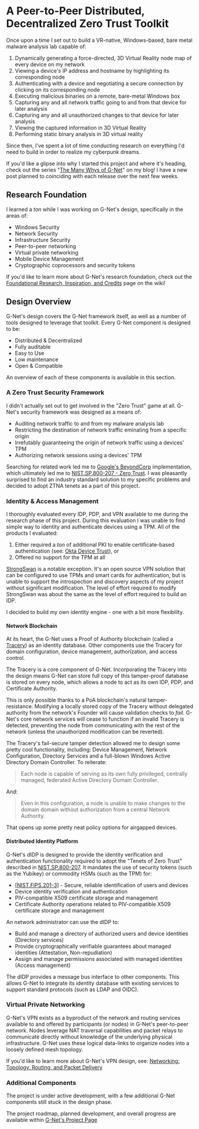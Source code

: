 # A Peer-to-Peer Distributed, Decentralized Zero Trust Toolkit

Once upon a time I set out to build a VR-native, Windows-based, bare metal malware analysis lab capable of:

1. Dynamically generating a force-directed, 3D Virtual Reality node map of every device on my network
2. Viewing a device's IP address and hostname by highlighting its corresponding node
3. Authenticating with a device and negotiating a secure connection by clicking on its corresponding node
4. Executing malicious binaries on a remote, bare-metal Windows box
5. Capturing any and all network traffic going to and from that device for later analysis
6. Capturing any and all unauthorized changes to that device for later analysis
7. Viewing the captured information in 3D Virtual Reality
8. Performing static binary analysis in 3D virtual reality

Since then, I've spent a lot of time conducting research on everything I'd need to build in order to realize my cyberpunk dreams.

If you'd like a glipse into why I started this project and where it's heading, check out the series "[The Many Whys of G-Net](https://www.gnzlabs.io/gnzlabs-blog/many-whys-g-net/)" on my blog! I have a new post planned to coinciding with each release over the next few weeks.

## Research Foundation

I learned a _ton_ while I was working on G-Net's design, specifically in the areas of:

* Windows Security
* Network Security
* Infrastructure Security
* Peer-to-peer networking
* Virtual private networking
* Mobile Device Management
* Cryptographic coprocessors and security tokens

If you'd like to learn more about G-Net's research foundation, check out the [Foundational Research, Inspiration, and Credits](https://github.com/jmg292/G-Net/wiki/Foundational-Research,-Inspiration,-and-Credits) page on the wiki!

## Design Overview

G-Net's design covers the G-Net framework itself, as well as a number of tools designed to leverage that toolkit. Every G-Net component is designed to be:

* Distributed & Decentralized
* Fully auditable
* Easy to Use
* Low maintenance
* Open & Compatible

An overview of each of these components is available in this section.

### A Zero Trust Security Framework

I didn't actually set out to get involved in the "Zero Trust" game at all. G-Net's security framework was designed as a means of:

* Auditing network traffic to and from my malware analysis lab
* Restricting the destination of network traffic eminating from a specific origin
* Irrefutably guaranteeing the origin of network traffic using a devices' TPM
* Authorizing network sessions using a devices' TPM

Searching for related work led me to [Google's BeyondCorp](https://storage.googleapis.com/pub-tools-public-publication-data/pdf/43231.pdf) implementation, which ultimately led me to [NIST.SP.800-207 - Zero Trust](https://nvlpubs.nist.gov/nistpubs/SpecialPublications/NIST.SP.800-207.pdf). I was pleasantly surprised to find an industry standard solution to my specific problems and decided to adopt ZTNA tenets as a part of this project.

### Identity & Access Management

I thoroughly evaluated every IDP, PDP, and VPN available to me during the research phase of this project. During this evaluation I was unable to find simple way to identity and authenticate devices using a TPM.  All of the products I evaluated:

1. Either required a _ton_ of additional PKI to enable certificate-based authentication (see: [Okta Device Trust](https://help.okta.com/en-us/Content/Topics/Mobile/Okta_Mobile_Device_Trust_Windows-desktop.htm)), or
2. Offered no support for the TPM at all

[StrongSwan](https://www.strongswan.org/) is a notable exception.  It's an open source VPN solution that can be configured to use TPMs and smart cards for authentication, but is unable to support the introspection and discovery aspects of my project without significant modification.  The level of effort required to modify StrongSwan was about the same as the level of effort required to build an IDP.

I decided to build my own identity engine - one with a bit more flexibility.

#### Network Blockchain

At its heart, the G-Net uses a Proof of Authority blockchain (called a [Tracery](https://github.com/jmg292/G-Net/wiki/Traceries:-The-Network-Configuration-Blockchain)) as an identity database.  Other components use the Tracery for domain configuration, device management, authorization, and access control.

The Tracery is a core component of G-Net.  Incorporating the Tracery into the design means G-Net can store full copy of this tamper-proof database is stored on every node, which allows a node to act as its own IDP, PDP, and Certificate Authority.

This is only possible thanks to a PoA blockchain's natural tamper-resistance. Modifying a locally stored copy of the Tracery without delegated authority from the network's Founder will cause validation checks to _fail_. G-Net's core network services will cease to function if an invalid Tracery is detected, preventing the node from communicating with the rest of the network (unless the unauthorized modification can be reverted).

The Tracery's fail-secure tamper detection allowed me to design some pretty cool functionality, including: Device Management, Network Configuration, Directory Services and a full-blown Windows Active Directory Domain Controller. To reiterate: 

> Each node is capable of serving as its own fully privileged, centrally managed, federated Active Directory Domain Controller. 

And:

> Even in this configuration, a node is unable to make changes to the domain domain without authorization from a central Network Authority.

That opens up some pretty neat policy options for airgapped devices.

#### Distributed Identity Platform

G-Net's dIDP is designed to provide the identity verification and authentication functionality required to adopt the "Tenets of Zero Trust" described in [NIST.SP.800-207](https://nvlpubs.nist.gov/nistpubs/SpecialPublications/NIST.SP.800-207.pdf). It mandates the use of security tokens (such as the Yubikey) or commodity HSMs (such as the TPM) for:

* [[NIST.FIPS.201-3]](https://nvlpubs.nist.gov/nistpubs/FIPS/NIST.FIPS.201-3.pdf) - Secure, reliable identification of users and devices
* Device identity verification and authentication
* PIV-compatible X509 certificate storage and management
* Certificate Authority operations related to PIV-compatible X509 certificate storage and management

An network administrator can use the dIDP to:

* Build and manage a directory of authorized users and device identities (Directory services)
* Provide cryptographically verifiable guarantees about managed identities (Attestation, Non-repudiation)
* Assign and manage permissions associated with managed identities (Access management)

The dIDP provides a message bus interface to other components.  This allows G-Net to integrate its identity database with existing services to support standard protocols (such as LDAP and OIDC).

### Virtual Private Networking

G-Net's VPN exists as a byproduct of the network and routing services available to and offered by participants (or nodes) in G-Net's peer-to-peer network. Nodes leverage NAT traversal capabilities and packet relays to communicate directly without knowledge of the underlying physical infrastructure. G-Net uses these logical data-links to organize nodes into a loosely defined mesh topology.

If you'd like to learn more about G-Net's VPN design, see: [Networking: Topology, Routing, and Packet Delivery](https://github.com/jmg292/G-Net/wiki/Networking:-Topology,-Routing,-and-Packet-Delivery)

### Additional Components

The project is under active development, with a few additional G-Net components still stuck in the design phase.

The project roadmap, planned development, and overall progress are available within [G-Net's Project Page](https://github.com/users/jmg292/projects/1)
